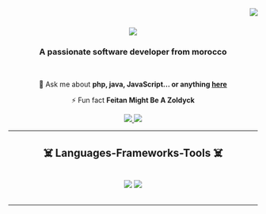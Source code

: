 <img align="right" src="https://visitor-badge.laobi.icu/badge?page_id=salesp07.salesp07" />

<h1 align="center">
    <img src="https://readme-typing-svg.herokuapp.com/?font=Righteous&size=35&center=true&vCenter=true&width=500&height=70&duration=4000&lines=Hi+There!+👋;+I'm+Ayoub+Achaaoui!;" />
</h1>

<h3 align="center">A passionate software developer from morocco </h3>

<br/>

<div align="center">

💬 Ask me about **php, java, JavaScript... or anything [here](https://github.com/ayoub1o1/ayoub1o1/issues)**

⚡ Fun fact **Feitan Might Be A Zoldyck**

 </div>
 
<div align="center"> 
  <a href="achaaouiayoubtk@gmail.com">
    <img src="https://img.shields.io/badge/Gmail-333333?style=for-the-badge&logo=gmail&logoColor=red" />
  </a>
  <a href="https://www.linkedin.com/in/ayoub-achaaoui-292843272/" target="_blank">
    <img src="https://img.shields.io/badge/LinkedIn-0077B5?style=for-the-badge&logo=linkedin&logoColor=white" target="_blank" />
  </a>
</div>

 <hr/>
 
<h2 align="center">☠️ Languages-Frameworks-Tools ☠️</h2>
<br/>
<div align="center">
    <img src="https://skillicons.dev/icons?i=bootstrap,html,css,vscode,github,tailwind" />
    <img src="https://skillicons.dev/icons?i=javascript,c,java,mysql,php" /><br>
</div>

<br/>
<hr/>
